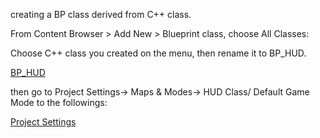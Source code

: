 


creating a BP class derived from C++ class. 

From Content Browser > Add New > Blueprint class, choose All Classes:

Choose C++ class you created on the menu, then rename it to BP_HUD. 

[BP_HUD]()

then go to Project Settings-> Maps & Modes-> HUD Class/ Default Game Mode to the followings:

[Project Settings]()

